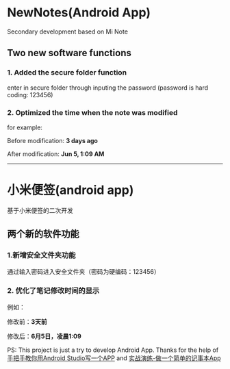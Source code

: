 # NewNotes(Android App)

Secondary development based on Mi Note

## Two new software functions

### 1. Added the secure folder function

enter in secure folder through inputing the password  (password is hard coding: 123456)

### 2. Optimized the time when the note was modified 

for example:

Before modification: **3 days ago**

After modification: **Jun 5, 1:09 AM**

---
# 小米便签(android app)

基于小米便签的二次开发

## 两个新的软件功能

### 1.新增安全文件夹功能

通过输入密码进入安全文件夹（密码为硬编码：123456）

### 2. 优化了笔记修改时间的显示

例如：

修改前：**3天前**

修改后：**6月5日，凌晨1:09**


PS: This project is just a try to develop Android App. Thanks for the help of [手把手教你用Android Studio写一个APP](https://www.bilibili.com/video/BV1MK411p7dp/?spm_id_from=333.337.search-card.all.click&vd_source=037f4f8da80b07954c2b7f1dd39cb5fb) and [实战演练-做一个简单的记事本App](https://www.bilibili.com/video/BV1C54y137Dh/?spm_id_from=333.337.search-card.all.click&vd_source=037f4f8da80b07954c2b7f1dd39cb5fb)

